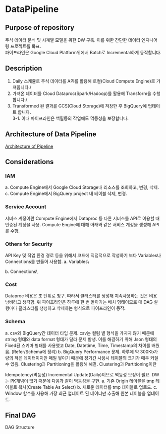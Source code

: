 # DataPipeline

## Purpose of repository
주식 데이터 분석 및 시계열 모델을 위한 DW 구축. 이를 위한 간단한 데이터 엔지니어링 프로젝트를 목표.\
파이프라인은 Google Cloud Platform위에서 Batch로 Incremental하게 동작합니다.

## Description
1. Daily 스케쥴로 주식 데이터를 API를 활용해 로컬(Cloud Compute Engine)로 가져옵니다.\
2. 가져온 데이터를 Cloud Dataproc(Spark/Hadoop)를 활용해 Transform을 수행합니다.\
3. Transformed 된 결과를 GCS(Cloud Storage)에 저장한 후 BigQuery에 업데이트 합니다.\
3-1. 이때 파이프라인은 백필등의 작업에도 멱등성을 보장합니다.

## Architecture of Data Pipeline
[Architecture of Pipeline](./images/Pipeline_Architecture.png)

## Considerations
### IAM
a. Compute Engine에서 Google Cloud Storage내 리소스를 조회하고, 변경, 삭제.
c. Compute Engine에서 BigQuery project 내 테이블 삭제, 변경.

### Service Account
서비스 계정이란
Compute Engine에서 Dataproc 등 다른 서비스를 API로 이용할 때 인증된 계정을 사용.
Compute Engine에 대해 아래와 같은 서비스 계정을 생성해 API를 수행.

### Others for Security
API Key 및 작업 환경 경로 등을 위해서 코드에 직접적으로 작성하기 보다 Variables나 Connections를 만들어 사용함.
a. Variables\

b. Connections\

### Cost
Dataproc 비용은 초 단위로 청구. 따라서 클러스터를 생성해 지속사용하는 것은 비용 낭비라고 생각함.
위 파이프라인은 하루에 한 번 돌아가는 배치 형태이므로 매 DAG 실행마다 클러스터를 생성하고 삭제하는 형식으로 파이프라인이 동작.

### Schema
a. csv와 BigQuery간 데이터 타입 문제.
csv는 컬럼 별 형식을 가지지 않기 때문에 string 형태와 data format 형태가 달라 문제 발생.
이를 해결하기 위해 Json 형태의 Fixed된 스키마 형태를 사용했고 Date, Datetime, Time, Timestamp의 차이를 배웠음. (Refer/Schema에 정리)
b. BigQuery Performance 문제.
하루에 약 300Kb가량의 적은 데이터이지만 매일 쌓이기 때문에 장기간 사용시 테이블의 크기가 매우 커질 수 있음. Clustering과 Partitioning을 활용해 해결.
Clustering과 Partitioning이란

Idempotency(멱등성)
Incremental Update(Daily)이므로 멱등성 보장이 필요.
DW는 PK개념이 없기 때문에 다음과 같이 멱등성을 구현.
a. 기존 Origin 테이블을 tmp 테이블로 복사(Create Table As Select)
b. 새로운 데이터를 tmp 테이블로 업로드.
c. Window 함수를 사용해 가장 최근 업데이트 된 데이터만 추출해 원본 테이블을 업데이트.

## Final DAG
DAG Structure
